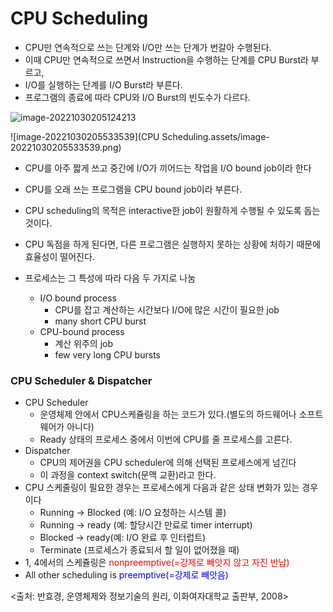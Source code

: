 # CPU Scheduling

- CPU만 연속적으로 쓰는 단계와 I/O만 쓰는 단계가 번갈아 수행된다.
- 이때 CPU만 연속적으로 쓰면서 Instruction을 수행하는 단계를 CPU Burst라 부르고,
- I/O를 실행하는 단계를 I/O Burst라 부른다. 
- 프로그램의 종료에 따라 CPU와 I/O Burst의 빈도수가 다르다.

![image-20221030205124213](C:\Users\SSAFY_SangChan\AppData\Roaming\Typora\typora-user-images\image-20221030205124213.png)

![image-20221030205533539](CPU Scheduling.assets/image-20221030205533539.png)

- CPU를 아주 짧게 쓰고 중간에 I/O가 끼어드는 작업을 I/O bound job이라 한다
- CPU를 오래 쓰는 프로그램을 CPU bound job이라 부른다.

- CPU scheduling의 목적은 interactive한 job이 원활하게 수행될 수 있도록 돕는 것이다.
- CPU 독점을 하게 된다면, 다른 프로그램은 실행하지 못하는 상황에 처하기 때문에 효율성이 떨어진다.

- 프로세스는 그 특성에 따라 다음 두 가지로 나눔
  - I/O bound process
    - CPU를 잡고 계산하는 시간보다 I/O에 많은 시간이 필요한 job
    - many short CPU burst
  - CPU-bound process
    - 계산 위주의 job
    - few very long CPU bursts

### CPU Scheduler & Dispatcher

- CPU Scheduler
  - 운영체제 안에서 CPU스케쥴링을 하는 코드가 있다.(별도의 하드웨어나 소프트웨어가 아니다)
  - Ready 상태의 프로세스 중에서 이번에 CPU를 줄 프로세스를 고른다.
- Dispatcher
  - CPU의 제어권을 CPU scheduler에 의해 선택된 프로세스에게 넘긴다
  - 이 과정을 context switch(문맥 교환)라고 한다.
- CPU 스케줄링이 필요한 경우는 프로세스에게 다음과 같은 상태 변화가 있는 경우이다
  - Running -> Blocked (예: I/O 요청하는 시스템 콜)
  - Running -> ready (예: 할당시간 만료로 timer interrupt)
  - Blocked -> ready(예: I/O 완료 후 인터럽트)
  - Terminate (프로세스가 종료되서 할 일이 없어졌을 때)
- 1, 4에서의 스케쥴링은 <span style = "color:red">nonpreemptive(=강제로 빼앗지 않고 자진 반납)</span>
- All other scheduling is <span style = "color:blue" >preemptive(=강제로 빼앗음)</span>





<출처: 반효경, 운영체제와 정보기술의 원리, 이화여자대학교 출판부, 2008>